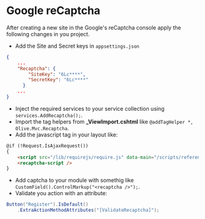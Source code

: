 # Google reCaptcha

After creating a new site in the Google's reCaptcha console apply the following changes in you project.
- Add the Site and Secret keys in `appsettings.json`
```json
{
    ...
    "Recaptcha": {
        "SiteKey": "6Lc****",
        "SecretKey": "6Lc****"
      }
    ...
}
```
- Inject the required services to your service collection using `services.AddRecaptcha();`.
- Import the tag helpers from **_ViewImport.cshtml** like `@addTagHelper *, Olive.Mvc.Recaptcha`.
- Add the javascript tag in your layout like:
```html
@if (!Request.IsAjaxRequest())
{
    <script src="/lib/requirejs/require.js" data-main="/scripts/references.js?v=1"></script>
    <recaptcha-script />
}
```
- Add captcha to your module with somethig like `CustomField().ControlMarkup("<recaptcha />");`.
- Validate you action with an attribute:
```csharp
Button("Register").IsDefault()
    .ExtraActionMethodAttributes("[ValidateRecaptcha]");
```